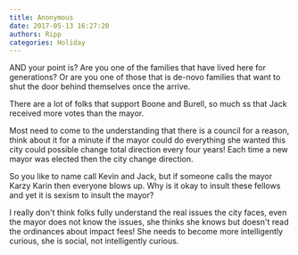 ```yaml
---
title: Anonymous
date: 2017-05-13 16:27:20
authors: Ripp
categories: Holiday
---
```


 AND your point is? Are you one of the families that have lived here for generations? Or are you one of those that is de-novo families that want to shut the door behind themselves once the arrive.

There are a lot of folks that support Boone and Burell, so much ss that Jack received more votes than the mayor. 

Most need to come to the understanding that there is a council for a reason, think about it for a minute if the mayor could do everything she wanted this city could possible change total direction every four years! Each time a new mayor was elected then the city change direction.

So you like to name call Kevin and Jack, but if someone calls the mayor Karzy Karin then everyone blows up. Why is it okay to insult these fellows and yet it is sexism to insult the mayor? 

I really don't think folks fully understand the real issues the city faces, even the mayor does not know the issues, she thinks she knows but doesn't read the ordinances about impact fees! She needs to become more intelligently curious, she is social, not intelligently curious.